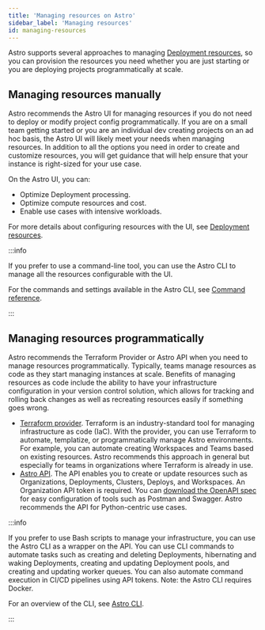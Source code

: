 ```yaml
---
title: 'Managing resources on Astro'
sidebar_label: 'Managing resources'
id: managing-resources
---
```


Astro supports several approaches to managing [Deployment resources](https://www.astronomer.io/docs/astro/deployment-settings#deployment-resources), so you can provision the resources you need whether you are just starting or you are deploying projects programmatically at scale.

## Managing resources manually

Astro recommends the Astro UI for managing resources if you do not need to deploy or modify project config programmatically. If you are on a small team getting started or you are an individual dev creating projects on an ad hoc basis, the Astro UI will likely meet your needs when managing resources. In addition to all the options you need in order to create and customize resources, you will get guidance that will help ensure that your instance is right-sized for your use case.

On the Astro UI, you can:

- Optimize Deployment processing.
- Optimize compute resources and cost.
- Enable use cases with intensive workloads.

For more details about configuring resources with the UI, see [Deployment resources](https://www.astronomer.io/docs/astro/deployment-resources).

:::info

If you prefer to use a command-line tool, you can use the Astro CLI to manage all the resources configurable with the UI.

For the commands and settings available in the Astro CLI, see [Command reference](https://www.astronomer.io/docs/astro/cli/reference).

:::

## Managing resources programmatically

Astro recommends the Terraform Provider or Astro API when you need to manage resources programmatically. Typically, teams manage resources as code as they start managing instances at scale. Benefits of managing resources as code include the ability to have your infrastructure configuration in your version control solution, which allows for tracking and rolling back changes as well as recreating resources easily if something goes wrong.

- [Terraform provider](https://www.astronomer.io/docs/astro/terraform-provider). Terraform is an industry-standard tool for managing infrastructure as code (IaC). With the provider, you can use Terraform to automate, templatize, or programmatically manage Astro environments. For example, you can automate creating Workspaces and Teams based on existing resources. Astro recommends this approach in general but especially for teams in organizations where Terraform is already in use.
- [Astro API](https://www.astronomer.io/docs/api). The API enables you to create or update resources such as Organizations, Deployments, Clusters, Deploys, and Workspaces. An Organization API token is required. You can [download the OpenAPI spec](https://www.astronomer.io/docs/api#download-openapi-specifications) for easy configuration of tools such as Postman and Swagger. Astro recommends the API for Python-centric use cases.

:::info

If you prefer to use Bash scripts to manage your infrastructure, you can use the Astro CLI as a wrapper on the API. You can use CLI commands to automate tasks such as creating and deleting Deployments, hibernating and waking Deployments, creating and updating Deployment pools, and creating and updating worker queues. You can also automate command execution in CI/CD pipelines using API tokens. Note: the Astro CLI requires Docker.

For an overview of the CLI, see [Astro CLI](https://www.astronomer.io/docs/astro/cli/overview).

:::
